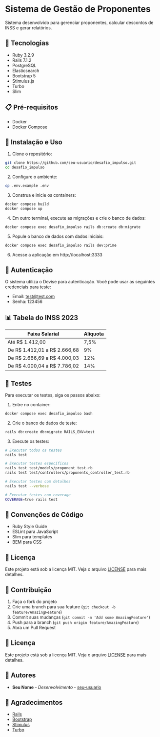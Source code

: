 # Sistema de Gestão de Proponentes

Sistema desenvolvido para gerenciar proponentes, calcular descontos de INSS e gerar relatórios.

## 🚀 Tecnologias

- Ruby 3.2.9
- Rails 7.1.2
- PostgreSQL
- Elasticsearch
- Bootstrap 5
- Stimulus.js
- Turbo
- Slim

## 📋 Pré-requisitos

- Docker
- Docker Compose

## 🔧 Instalação e Uso

1. Clone o repositório:
```bash
git clone https://github.com/seu-usuario/desafio_impulso.git
cd desafio_impulso
```

2. Configure o ambiente:
```bash
cp .env.example .env
```

3. Construa e inicie os containers:
```bash
docker compose build
docker compose up
```

4. Em outro terminal, execute as migrações e crie o banco de dados:
```bash
docker compose exec desafio_impulso rails db:create db:migrate
```

5. Popule o banco de dados com dados iniciais:
```bash
docker compose exec desafio_impulso rails dev:prime
```

6. Acesse a aplicação em http://localhost:3333

## 👤 Autenticação

O sistema utiliza o Devise para autenticação. Você pode usar as seguintes credenciais para teste:

- Email: test@test.com
- Senha: 123456

## 📊 Tabela do INSS 2023

| Faixa Salarial | Alíquota |
|----------------|----------|
| Até R$ 1.412,00 | 7,5% |
| De R$ 1.412,01 a R$ 2.666,68 | 9% |
| De R$ 2.666,69 a R$ 4.000,03 | 12% |
| De R$ 4.000,04 a R$ 7.786,02 | 14% |

## 🧪 Testes

Para executar os testes, siga os passos abaixo:

1. Entre no container:
```bash
docker compose exec desafio_impulso bash
```

2. Crie o banco de dados de teste:
```bash
rails db:create db:migrate RAILS_ENV=test
```

3. Execute os testes:
```bash
# Executar todos os testes
rails test

# Executar testes específicos
rails test test/models/proponent_test.rb
rails test test/controllers/proponents_controller_test.rb

# Executar testes com detalhes
rails test --verbose

# Executar testes com coverage
COVERAGE=true rails test
```

## 📝 Convenções de Código

- Ruby Style Guide
- ESLint para JavaScript
- Slim para templates
- BEM para CSS

## 📄 Licença

Este projeto está sob a licença MIT. Veja o arquivo [LICENSE](LICENSE) para mais detalhes.

## 🤝 Contribuição

1. Faça o fork do projeto
2. Crie uma branch para sua feature (`git checkout -b feature/AmazingFeature`)
3. Commit suas mudanças (`git commit -m 'Add some AmazingFeature'`)
4. Push para a branch (`git push origin feature/AmazingFeature`)
5. Abra um Pull Request

## 📄 Licença

Este projeto está sob a licença MIT. Veja o arquivo [LICENSE](LICENSE) para mais detalhes.

## 👥 Autores

* **Seu Nome** - *Desenvolvimento* - [seu-usuario](https://github.com/seu-usuario)

## 🙏 Agradecimentos

* [Rails](https://rubyonrails.org/)
* [Bootstrap](https://getbootstrap.com/)
* [Stimulus](https://stimulus.hotwired.dev/)
* [Turbo](https://turbo.hotwired.dev/)
